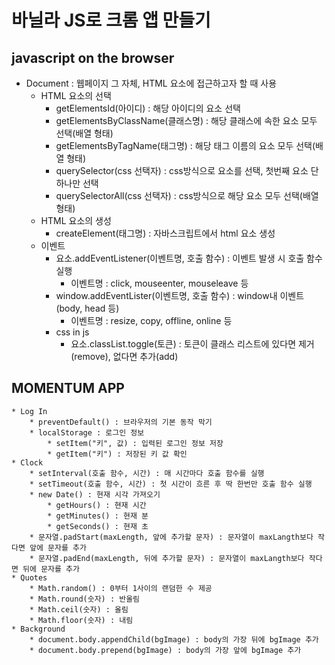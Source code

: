 # 바닐라 JS로 크롬 앱 만들기

## javascript on the browser

* Document : 웹페이지 그 자체, HTML 요소에 접근하고자 할 때 사용
    * HTML 요소의 선택
        * getElementsId(아이디) : 해당 아이디의 요소 선택
        * getElementsByClassName(클래스명) : 해당 클래스에 속한 요소 모두 선택(배열 형태)
        * getElementsByTagName(태그명) : 해당 태그 이름의 요소 모두 선택(배열 형태)
        * querySelector(css 선택자) : css방식으로 요소를 선택, 첫번째 요소 단 하나만 선택
        * querySelectorAll(css 선택자) : css방식으로 해당 요소 모두 선택(배열 형태)
    * HTML 요소의 생성
        * createElement(태그명) : 자바스크립트에서 html 요소 생성
    * 이벤트 
        * 요소.addEventListener(이벤트명, 호출 함수) : 이벤트 발생 시 호출 함수 실행
            * 이벤트명 : click, mouseenter, mouseleave 등
        * window.addEventLister(이벤트명, 호출 함수) : window내 이벤트(body, head 등)
            * 이벤트명 : resize, copy, offline, online 등
        * css in js
            * 요소.classList.toggle(토큰) : 토큰이 클래스 리스트에 있다면 제거(remove), 없다면 추가(add)

## MOMENTUM APP 

    * Log In
        * preventDefault() : 브라우저의 기본 동작 막기
        * localStorage : 로그인 정보
            * setItem("키", 값) : 입력된 로그인 정보 저장
            * getItem("키") : 저장된 키 값 확인
    * Clock
        * setInterval(호출 함수, 시간) : 매 시간마다 호출 함수를 실행
        * setTimeout(호출 함수, 시간) : 첫 시간이 흐른 후 딱 한번만 호출 함수 실행
        * new Date() : 현재 시각 가져오기
            * getHours() : 현재 시간
            * getMinutes() : 현재 분
            * getSeconds() : 현재 초
        * 문자열.padStart(maxLength, 앞에 추가할 문자) : 문자열이 maxLangth보다 작다면 앞에 문자를 추가
        * 문자열.padEnd(maxLength, 뒤에 추가할 문자) : 문자열이 maxLangth보다 작다면 뒤에 문자를 추가
    * Quotes
        * Math.random() : 0부터 1사이의 랜덤한 수 제공
        * Math.round(숫자) : 반올림
        * Math.ceil(숫자) : 올림
        * Math.floor(숫자) : 내림
    * Background
        * document.body.appendChild(bgImage) : body의 가장 뒤에 bgImage 추가
        * document.body.prepend(bgImage) : body의 가장 앞에 bgImage 추가
    
